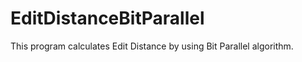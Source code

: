 EditDistanceBitParallel
=======================

This program calculates Edit Distance by using Bit Parallel algorithm.
